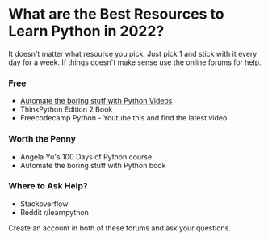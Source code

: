# What are the Best Resources to Learn Python in 2022?

It doesn't matter what resource you pick. Just pick 1 and stick with it every day for a week. If things doesn't make sense use the online forums for help.&#x20;

### Free

* [Automate the boring stuff with Python Videos](https://www.youtube.com/watch?v=1F\_OgqRuSdI\&list=PL0-84-yl1fUnRuXGFe\_F7qSH1LEnn9LkW)
* ThinkPython Edition 2 Book&#x20;
* Freecodecamp Python - Youtube this and find the latest video

### Worth the Penny

* Angela Yu's 100 Days of Python course
* Automate the boring stuff with Python book

### Where to Ask Help?

* Stackoverflow
* Reddit r/learnpython

Create an account in both of these forums and ask your questions.
